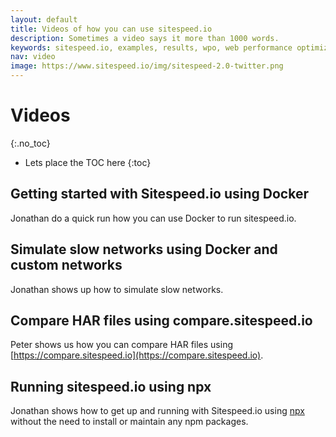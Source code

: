 ```yaml
---
layout: default
title: Videos of how you can use sitespeed.io
description: Sometimes a video says it more than 1000 words.
keywords: sitespeed.io, examples, results, wpo, web performance optimization
nav: video
image: https://www.sitespeed.io/img/sitespeed-2.0-twitter.png
---
```


# Videos
{:.no_toc}

* Lets place the TOC here
{:toc}

## Getting started with Sitespeed.io using Docker
Jonathan do a quick run how you can use Docker to run sitespeed.io.

<div class="youtube-player" data-id="0xAdxCUX2Po"></div>


## Simulate slow networks using Docker and custom networks
Jonathan shows up how to simulate slow networks.

<div class="youtube-player" data-id="eJ9apclVo7Q"></div>


## Compare HAR files using compare.sitespeed.io
Peter shows us how you can compare HAR files using [https://compare.sitespeed.io](https://compare.sitespeed.io).

<div class="youtube-player" data-id="dCThwpglIeE"></div>

## Running sitespeed.io using npx
Jonathan shows how to get up and running with Sitespeed.io using [npx](https://www.npmjs.com/package/npx) without the need to install or maintain any npm packages.

<div class="youtube-player" data-id="v1K1lFylWL4"></div>
